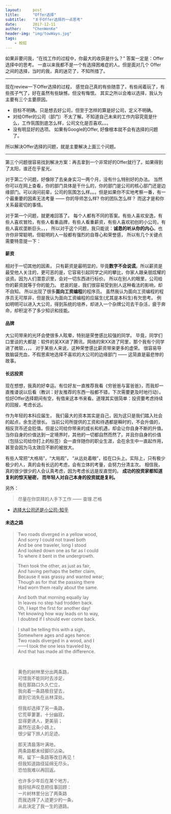 ```yaml
---
layout:     post
title:      "Offer选择"
subtitle:   "关于Offer选择的一点思考"
date:       2017-12-11
author:     "ChenWenKe"
header-img: "img/towWays.jpg"
tags:
    - 校招
---
```


如果非要问我，“在找工作的过程中，你最大的收获是什么？” 答案一定是：Offer选择中的思考。 一直以来我都不是一个有选择困难症的人。但是面对几个 Offer 之间的选择，当时的我，真的迷茫了，不知所措了。 

---

现在review一下Offer选择的过程， 感觉自己真的有些随意了，有些闹着玩了，有些孩子气了，好在虽然有些缺憾，但没有悔恨。 其实之所以会难以选择，我认为主要有三个主要原因。
- 目标不明确。只是想去好公司，但至于怎样的算是好公司，定义不明确。 
- 对给Offer的公司（部门）不太了解。不知道自己未来的工作内容究竟是什么，工作氛围到底怎么样，公司文化是否喜欢。。。 
- 没有明显好的选项。 如果有Google的Offer, 好像根本就不会有选择的问题了。

所以解决Offer选择的问题，就是主要解决上面三个问题。 

---

第三个问题很容易找到解决方案：再去拿到一个非常好的Offer就行了。如果得到了太阳，谁还在乎星光。 

对于第二个问题，好像除了去亲身实习一两个月，没有什么特别好的办法。 当然你可以在网上查看，你的部门具体是干什么的，你的部门是公司的核心部门还是边缘部门。可以询问前辈，公司的氛围怎么样。。。但是如果你不实地考察一番，有一个最重要的因素无法考量 —— 你的导师怎么样? 你的团队怎么样？ 而这才是和你关系最密切的事情。 

对于第一个问题，就更难回答了。 每个人都有不同的答案。有些人喜欢安逸，有些人喜欢冒险，有些人看重品牌，有些人看重薪资，有些人喜欢初创的小公司，有些人喜欢垄断巨头，，， 所以对于这个问题，我只能说：**诚恳的听从你的内心**。也许你非常聪明，但聪明的人一般都有强烈的自尊心和荣誉感， 所以有几个关键点需要特意提一下： 

#### 薪资
相对于一切其他的因素， 只有薪资是最明显的，毕竟**数字不会说谎**。所以薪资是最受他人关注的，更可恶的是，它容易引起同学之间的攀比，你家人跟亲朋炫耀的谈资。因为人们潜意识里，会对一切东西进行标价。 所以在别人的眼里，公司给你的薪资就等于你的能力。 悲哀的是，我们很容易受到别人这种看法的影响，却不自知。 所以出现了很多**面向工资编程**的程序员。 虽然我认为面向工资编程的程序员无可厚非，但是我认为面向工资编程的应届生(尤其是本科生)有欠思考。 例如明明可以进入大公司，得到系统的培养，却进入一个杂牌公司去干杂活，疲于奔命，却积淀不了多少知识和技能。  

#### 品牌
大公司带来的光环会使很多人眩晕，特别是荣誉感比较强的同学。 毕竟，同学们口里谈的大都是：软件的吴XX进了腾讯，网络的宋XX进了阿里，那个我有个同学进了微软，，，。 对于某些人来说，这种荣誉感比薪资带来更多的虚荣。 很容易导致脑袋充血，不假思索地选择不喜欢的大公司的边缘部门 —— 这简直是最悲惨的故事。 

#### 长远投资
现在想想，我真的好幸运。有位好友一直推荐我看《穷爸爸与富爸爸》，而我却一直推诿说以后看（教训：好友推荐的东西一般都不错，下次需要更及时地行动）。 恰好Offer选择期间有空，有借来这本书来看。道理其实很简单：投资要考虑持续的回报，考虑长远。 

作为年轻的本科应届生， 我们最大的资本其实是自己，因为这只是我们踏入社会的起点，余生还很长。 当前公司所提供的工资和待遇都是瞬时的，不会升值的，相反货币还会贬值。但是公司给你带来的成长和机遇，却会让你自身不断的升值。当你自身的价值达到一定境界时，其他的一切都自然而然了。并且你自身的价值（包括公司给你打上的标签）会一直伴随你的职业生涯，会在余生中一直起作用，甚至会因为马太效应不断的被放大。

有些人常把“大格局”，“大局观”， “从远处着眼”，挂在口头上。实际上，只有极少极少的人，真的会有长远的考虑，会有立体的考量，会努力分清主次。 相信我，真的很少很少的人会认真考虑，因为考虑长远是反直觉的。 **成功的投资家都知道复利的惊天秘密， 而年轻人对自己本身的投资就是复利。**  


另外：

> 尽量在你崇拜的人手下工作 —— 查理.芒格

- [选择大公司还是小公司-知乎](https://www.zhihu.com/question/31116099/answer/116025931)

#### 未选之路
> Two roads diverged in a yellow wood,                
And sorry I could not travel both  
And be one traveler, long I stood  
And looked down one as far as I could                        
To where it bent in the undergrowth.   <br/>



> Then took the other, as just as fair,<br/>
And having perhaps the better claim, <br/>
Because it was grassy and wanted wear;    
Though as for that the passing there     
Had worn them really about the same.



> And both that morning equally lay <br/> 
In leaves no step had trodden back.   
Oh, I kept the first for another day!        
Yet knowing how way leads on to way,      
I doubted if I should ever come back.   

 
 
> I shall be telling this with a sigh，<br/> 
Somewhere ages and ages hence:        
Two roads diverged in a wood, and I  
——I took the one less traveled by,     
And that has made all the difference. 

<br/>

> 黄色的树林里分出两条路，<br/>
可惜我不能同时去涉足，<br/>
我在那路口久久伫立，<br/>
我向着一条路极目望去，<br/>
直到它消失在丛林深处。


> 但我却选择了另一条路，<br/>
它荒草萋萋，十分幽寂，<br/>
显得更诱人，更美丽；<br/>
虽然在这条小路上，<br/>
很少留下旅人的足迹。


> 那天清晨落叶满地，<br/>
两条路都未经脚印沾染。<br/>
啊，留下一条路等改日再见！<br/>
但我知道路径延绵无尽头，<br/>
恐怕我难以再回返。


> 也许多少年后在某个地方，<br/>
我将轻声叹息把往事回顾：<br/>
一片树林里分出了两条路 <br/>
而我选择了人迹更少的一条，<br/>
从此决定了我一生的道路。

<br/>
<br/>




